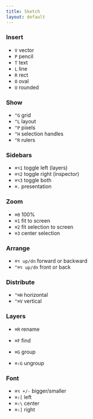 ```yaml
---
title: Sketch
layout: default
---
```


### Insert

- `V` vector
- `P` pencil
- `T` text
- `L` line
- `R` rect
- `O` oval
- `U` rounded

### Show

- `^G` grid
- `^L` layout
- `^P` pixels
- `^H` selection handles
- `^R` rulers

### Sidebars

- `⌘⌥1` toggle left (layers)
- `⌘⌥2` toggle right (inspector)
- `⌘⌥3` toggle both
- `⌘.` presentation

### Zoom

- `⌘0` 100%
- `⌘1` fit to screen
- `⌘2` fit selection to screen
- `⌘3` center selection

### Arrange

- `⌘⌥ up/dn` forward or backward
- `^⌘⌥ up/dn` front or back

### Distribute

- `^⌘H` horizontal
- `^⌘V` vertical

### Layers

- `⌘R` rename
- `⌘F` find

- `⌘G` group
- `⌘⇧G` ungroup

### Font

- `⌘⌥ +/-` bigger/smaller
- `⌘⇧[` left
- `⌘⇧\` center
- `⌘⇧]` right
